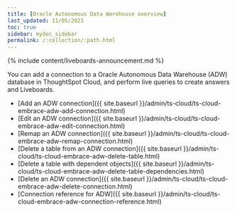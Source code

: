```yaml
---
title: [Oracle Autonomous Data Warehouse overview]
last_updated: 11/05/2021
toc: true
sidebar: mydoc_sidebar
permalink: /:collection/:path.html
---
```


{% include content/liveboards-announcement.md %}

You can add a connection to a Oracle Autonomous Data Warehouse (ADW) database in ThoughtSpot Cloud, and perform live queries to create answers and Liveboards.

- [Add an ADW connection]({{ site.baseurl }}/admin/ts-cloud/ts-cloud-embrace-adw-add-connection.html)
- [Edit an ADW connection]({{ site.baseurl }}/admin/ts-cloud/ts-cloud-embrace-adw-edit-connection.html)
- [Remap an ADW connection]({{ site.baseurl }}/admin/ts-cloud/ts-cloud-embrace-adw-remap-connection.html)
- [Delete a table from an ADW connection]({{ site.baseurl }}/admin/ts-cloud/ts-cloud-embrace-adw-delete-table.html)
- [Delete a table with dependent objects]({{ site.baseurl }}/admin/ts-cloud/ts-cloud-embrace-adw-delete-table-dependencies.html)
- [Delete an ADW connection]({{ site.baseurl }}/admin/ts-cloud/ts-cloud-embrace-adw-delete-connection.html)
- [Connection reference for ADW]({{ site.baseurl }}/admin/ts-cloud/ts-cloud-embrace-adw-connection-reference.html)
